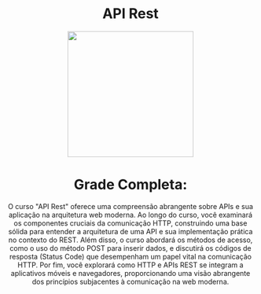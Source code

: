 <div align="center">
  <h1><strong>API Rest</strong></h1>
  <img src=https://media.licdn.com/dms/image/D5612AQE0nEZrPGv0JA/article-cover_image-shrink_720_1280/0/1679583758253?e=1726099200&v=beta&t=gNpdxfcD-dr4Zq4VG5HJokDXgZnOj7YeJ0a1VcXqbI4 height="256" width="256">
</div>
<div align="center">
  <h1><strong>Grade Completa:</strong></h1>
  <p>O curso "API Rest" oferece uma compreensão abrangente sobre APIs e sua aplicação na arquitetura web moderna. Ao longo do curso, você examinará os componentes cruciais da comunicação HTTP, construindo uma base sólida para entender a arquitetura de uma API e sua implementação prática no contexto do REST. Além disso, o curso abordará os métodos de acesso, como o uso do método POST para inserir dados, e discutirá os códigos de resposta (Status Code) que desempenham um papel vital na comunicação HTTP. Por fim, você explorará como HTTP e APIs REST se integram a aplicativos móveis e navegadores, proporcionando uma visão abrangente dos princípios subjacentes à comunicação na web moderna.</p>
</div>
